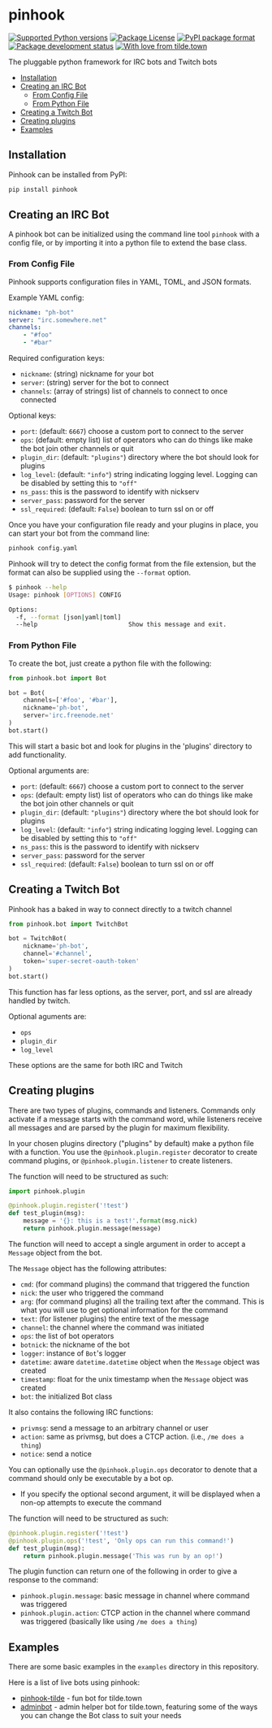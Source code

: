 # pinhook

[![Supported Python versions](https://img.shields.io/pypi/pyversions/pinhook.svg)](https://pypi.org/project/pinhook) [![Package License](https://img.shields.io/pypi/l/pinhook.svg)](https://github.com/archangelic/pinhook/blob/master/LICENSE) [![PyPI package format](https://img.shields.io/pypi/format/pinhook.svg)](https://pypi.org/project/pinhook) [![Package development status](https://img.shields.io/pypi/status/pinhook.svg)](https://pypi.org/project/pinhook) [![With love from tilde.town](https://img.shields.io/badge/with%20love%20from-tilde%20town-e0b0ff.svg)](https://tilde.town)

The pluggable python framework for IRC bots and Twitch bots

* [Installation](#installation)
* [Creating an IRC Bot](#creating-an-irc-bot)
  * [From Config File](#from-config-file)
  * [From Python File](#from-python-file)
* [Creating a Twitch Bot](#creating-a-twitch-bot)
* [Creating plugins](#creating-plugins)
* [Examples](#examples)

## Installation

Pinhook can be installed from PyPI:

``` bash
pip install pinhook
```

## Creating an IRC Bot

A pinhook bot can be initialized using the command line tool `pinhook` with a config file, or by importing it into a python file to extend the base class.

### From Config File

Pinhook supports configuration files in YAML, TOML, and JSON formats.

Example YAML config:

```YAML
nickname: "ph-bot"
server: "irc.somewhere.net"
channels:
    - "#foo"
    - "#bar"
```

Required configuration keys:

* `nickname`: (string) nickname for your bot
* `server`: (string) server for the bot to connect
* `channels`: (array of strings) list of channels to connect to once connected

Optional keys:

* `port`: (default: `6667`) choose a custom port to connect to the server
* `ops`: (default: empty list) list of operators who can do things like make the bot join other channels or quit
* `plugin_dir`: (default: `"plugins"`) directory where the bot should look for plugins
* `log_level`: (default: `"info"`) string indicating logging level. Logging can be disabled by setting this to `"off"`
* `ns_pass`: this is the password to identify with nickserv
* `server_pass`: password for the server
* `ssl_required`: (default: `False`) boolean to turn ssl on or off

Once you have your configuration file ready and your plugins in place, you can start your bot from the command line:

```bash
pinhook config.yaml
```

Pinhook will try to detect the config format from the file extension, but the format can also be supplied using the `--format` option.

```bash
$ pinhook --help
Usage: pinhook [OPTIONS] CONFIG

Options:
  -f, --format [json|yaml|toml]
  --help                         Show this message and exit.
```

### From Python File

To create the bot, just create a python file with the following:

```python
from pinhook.bot import Bot

bot = Bot(
    channels=['#foo', '#bar'],
    nickname='ph-bot',
    server='irc.freenode.net'
)
bot.start()
```

This will start a basic bot and look for plugins in the 'plugins' directory to add functionality.

Optional arguments are:

* `port`: (default: `6667`) choose a custom port to connect to the server
* `ops`: (default: empty list) list of operators who can do things like make the bot join other channels or quit
* `plugin_dir`: (default: `"plugins"`) directory where the bot should look for plugins
* `log_level`: (default: `"info"`) string indicating logging level. Logging can be disabled by setting this to `"off"`
* `ns_pass`: this is the password to identify with nickserv
* `server_pass`: password for the server
* `ssl_required`: (default: `False`) boolean to turn ssl on or off

## Creating a Twitch Bot

Pinhook has a baked in way to connect directly to a twitch channel

```python
from pinhook.bot import TwitchBot

bot = TwitchBot(
    nickname='ph-bot',
    channel='#channel',
    token='super-secret-oauth-token'
)
bot.start()
```

This function has far less options, as the server, port, and ssl are already handled by twitch.

Optional aguments are:

* `ops`
* `plugin_dir`
* `log_level`

These options are the same for both IRC and Twitch

## Creating plugins

There are two types of plugins, commands and listeners. Commands only activate if a message starts with the command word, while listeners receive all messages and are parsed by the plugin for maximum flexibility.

In your chosen plugins directory ("plugins" by default) make a python file with a function. You use the `@pinhook.plugin.register` decorator to create command plugins, or `@pinhook.plugin.listener` to create listeners.

The function will need to be structured as such:

```python
import pinhook.plugin

@pinhook.plugin.register('!test')
def test_plugin(msg):
    message = '{}: this is a test!'.format(msg.nick)
    return pinhook.plugin.message(message)
```

The function will need to accept a single argument in order to accept a `Message` object from the bot.

The `Message` object has the following attributes:

* `cmd`: (for command plugins) the command that triggered the function
* `nick`: the user who triggered the command
* `arg`: (for command plugins) all the trailing text after the command. This is what you will use to get optional information for the command
* `text`: (for listener plugins) the entire text of the message
* `channel`: the channel where the command was initiated
* `ops`: the list of bot operators
* `botnick`: the nickname of the bot
* `logger`: instance of `Bot`'s logger
* `datetime`: aware `datetime.datetime` object when the `Message` object was created
* `timestamp`: float for the unix timestamp when the `Message` object was created
* `bot`: the initialized Bot class

It also contains the following IRC functions:

* `privmsg`: send a message to an arbitrary channel or user
* `action`: same as privmsg, but does a CTCP action. (i.e., `/me does a thing`)
* `notice`: send a notice

You can optionally use the `@pinhook.plugin.ops` decorator to denote that a command should only be executable by a bot op.

* If you specify the optional second argument, it will be displayed when a  non-op attempts to execute the command

The function will need to be structured as such:

```python
@pinhook.plugin.register('!test')
@pinhook.plugin.ops('!test', 'Only ops can run this command!')
def test_plugin(msg):
    return pinhook.plugin.message('This was run by an op!')
```

The plugin function can return one of the following in order to give a response to the command:

* `pinhook.plugin.message`: basic message in channel where command was triggered
* `pinhook.plugin.action`: CTCP action in the channel where command was triggered (basically like using `/me does a thing`)

## Examples

There are some basic examples in the `examples` directory in this repository.

Here is a list of live bots using pinhook:

* [pinhook-tilde](https://github.com/archangelic/pinhook-tilde) - fun bot for tilde.town
* [adminbot](https://github.com/tildetown/adminbot) - admin helper bot for tilde.town, featuring some of the ways you can change the Bot class to suit your needs
